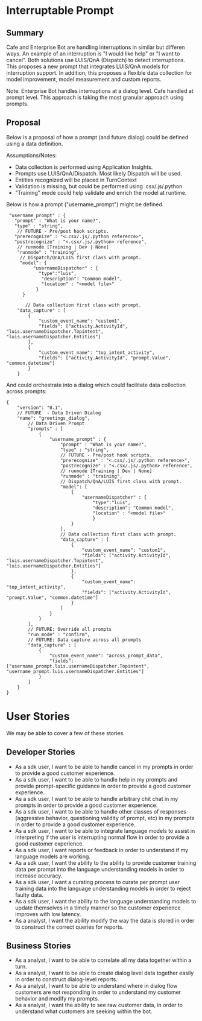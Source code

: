 # Interruptable Prompt


## Summary
Cafe and Enterprise Bot  are handling interruptions in similar but differen ways.  An example of an interruption is "I would like help" or "I want to cancel".  Both solutions use LUIS/QnA (Dispatch) to detect interruptions.  This proposes a new prompt that integrates LUIS/QnA models for interruption support.  In addition, this proposes a flexible data collection for model improvement, model measurement and custom reports.

Note:
Enterprise Bot handles interruptions at a dialog level.  Cafe handled at prompt level.  This approach is taking the most granular approach using prompts.

## Proposal
Below is a proposal of how a prompt (and future dialog) could be defined using a data definition. 

Assumptions/Notes:

- Data collection is performed using Application Insights.
- Prompts use LUIS/QnA/Dispatch.  Most likely Dispatch will be used.
- Entities recognized will be placed in TurnContext
- Validation is missing, but could be performed using .csx/.js/.python
- "Training" mode could help validate and enrich the model at runtime.

Below  is how a prompt ("username_prompt") might be defined. 

```json5
 "username_prompt" : {
   "prompt" : "What is your name?",
   "type" : "string",
    // FUTURE - Pre/post hook scripts.
   "prerecognize" : "<.csx/.js/.python reference>",
   "postrecognize" : "<.csx/.js/.python> reference",
    // runmode [Training | Dev | None]
    "runmode" : "training",
     // Dispatch/QnA/LUIS first class with prompt.
     "model": {
          "usernameDispatcher" : {
            "type":"luis",
             "description": "Common model",
             "location" : "<model file>"
           }
      }
      
       // Data collection first class with prompt.
    "data_capture" : [
        {
            "custom_event_name": "custom1",
            "fields": ["activity.ActivityId", "luis.usernameDispatcher.Topintent", "luis.usernameDispatcher.Entities"]
        },
        { 
            "custom_event_name": "top_intent_activity",
            "fields": ["activity.ActivityId", "prompt.Value", "common.datetime"]
        }
    }
```
And could orchestrate into a dialog which could facilitate data collection across prompts:

```json5
{
    "version": "0.1",
    // FUTURE  - Data Driven Dialog
    "name": "greetings_dialog",
        // Data Driven Prompt
        "prompts" : [
            {
                "username_prompt" : {
                    "prompt" : "What is your name?",
                    "type" : "string",
                    // FUTURE - Pre/post hook scripts.
                    "prerecognize" : "<.csx/.js/.python reference>",
                    "postrecognize" : "<.csx/.js/.python> reference",
                    // runmode [Training | Dev | None]
                    "runmode" : "training",
                    // Dispatch/QnA/LUIS first class with prompt.
                    "model": [
                        {
                            "usernameDispatcher" : {
                                "type":"luis",
                                "description": "Common model",
                                "location" : "<model file>"
                                }
                        }
                    ],
                    // Data collection first class with prompt.
                    "data_capture" : [
                        {
                            "custom_event_name": "custom1",
                            "fields": ["activity.ActivityId", "luis.usernameDispatcher.Topintent", "luis.usernameDispatcher.Entities"]
                        },
                        { 
                            "custom_event_name": "top_intent_activity",
                            "fields": ["activity.ActivityId", "prompt.Value", "common.datetime"]
                        }
                    ]
                }
            }
        ],
        // FUTURE: Override all prompts
        "run_mode" : "confirm",
        // FUTURE: Data capture across all prompts
        "data_capture" : [
            {
                "custom_event_name": "across_prompt_data",
                "fields": ["username_prompt.luis.usernameDispatcher.Topintent", "username_prompt.luis.usernameDispatcher.Entities"]
            }
        ]
    }
}
```

# User Stories
We may be able to cover a few of these stories.

## Developer Stories
- As a sdk user, I want to be able to handle cancel  in my prompts in order to provide a good customer experience.
- As a sdk user, I want to be able to handle help  in my prompts and provide prompt-specific guidance in order to provide a good customer experience.
- As a sdk user, I want to be able to handle arbitrary chit chat in my prompts in order to provide a good customer experience.
- As a sdk user, I want to be able to handle other classes of responses (aggressive behavior, questioning validity of prompt, etc) in my prompts in order to provide a good customer experience.
- As a sdk user, I want to be able to integrate language models to assist in interpreting if the user is interrupting normal flow  in order to provide a good customer experience.
- As a sdk user, I want reports or feedback in order to understand if my language models are working.
- As a sdk user, I want the ability to the ability to  provide customer training data per prompt into the language understanding models  in order to increase accuracy. 
- As a sdk user, I want a curating process to curate per prompt user training data into the language understanding models in order to reject faulty data.
- As a sdk user, I want the ability to the language understanding models to update themselves in a timely manner so the customer experience improves with low latency.
- As a analyst, I want the ability modify the way the data is stored in order to construct the correct queries for reports.

## Business Stories
- As a analyst, I want to be able to correlate all my data together within a turn.
- As a analyst, I want to be able to create dialog level data together easily in order to construct dialog-level reports.
- As a analyst, I want to be able to understand where in dialog flow customers are not responding in order to understand my customer behavior and modify my prompts.
- As a analyst, I want the ability to see raw customer data, in order to understand what customers are seeking within the bot.
